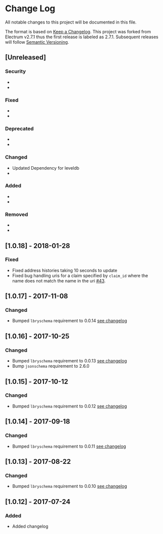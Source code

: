 # Change Log
All notable changes to this project will be documented in this file.

The format is based on [Keep a Changelog](http://keepachangelog.com/).
This project was forked from Electrum v2.7.1 thus the first release is
labeled as 2.7.1. Subsequent releases will follow
[Semantic Versioning](http://semver.org/).

## [Unreleased]
### Security
  *
  *

### Fixed
  *
  *

### Deprecated
  *
  *

### Changed
  * Updated Dependency for leveldb
  *

### Added
  *
  *

### Removed
  *
  *


## [1.0.18] - 2018-01-28
### Fixed
 * Fixed address histories taking 10 seconds to update
 * Fixed bug handling uris for a claim specified by `claim_id` where the name does not match the name in the uri [#43](https://github.com/lbryio/lbryum-server/issues/43).


## [1.0.17] - 2017-11-08
### Changed
 * Bumped `lbryschema` requirement to 0.0.14 [see changelog](https://github.com/lbryio/lbryschema/blob/master/CHANGELOG.md#0014---2017-11-08)

## [1.0.16] - 2017-10-25
### Changed
 * Bumped `lbryschema` requirement to 0.0.13 [see changelog](https://github.com/lbryio/lbryschema/blob/master/CHANGELOG.md#0013---2017-10-25)
 * Bump `jsonschema` requirement to 2.6.0


## [1.0.15] - 2017-10-12
### Changed
 * Bumped `lbryschema` requirement to 0.0.12 [see changelog](https://github.com/lbryio/lbryschema/blob/master/CHANGELOG.md#0012---2017-10-12)

## [1.0.14] - 2017-09-18
### Changed
 * Bumped `lbryschema` requirement to 0.0.11 [see changelog](https://github.com/lbryio/lbryschema/blob/master/CHANGELOG.md#0011---2017-09-18)

## [1.0.13] - 2017-08-22
### Changed
 * Bumped `lbryschema` requirement to 0.0.10 [see changelog](https://github.com/lbryio/lbryschema/blob/master/CHANGELOG.md#0010---2017-08-22)

## [1.0.12] - 2017-07-24
### Added
 * Added changelog


